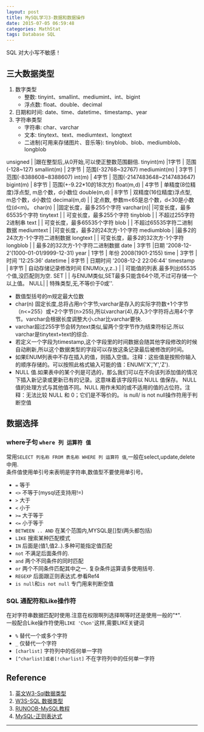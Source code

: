 ```yaml
---
layout: post
title: MySQL学习3-数据和数据操作
date: 2015-07-05 06:59:48
categories: MathStat
tags: Database SQL
---
```


SQL 对大小写不敏感！

## 三大数据类型

1. 数字类型
	- 整数: tinyint、smallint、mediumint、int、bigint
	- 浮点数: float、double、decimal
2. 日期和时间: date、time、datetime、timestamp、year
3. 字符串类型
	- 字符串: char、varchar
	- 文本: tinytext、text、mediumtext、longtext
	- 二进制(可用来存储图片、音乐等): tinyblob、blob、mediumblob、longblob

unsigned | |跟在整型后,从0开始,可以使正整数范围翻倍.
tinyint(m) |1字节 | 范围(-128~127)
smallint(m) | 2字节 | 范围(-32768~32767)
mediumint(m) | 3字节 | 范围(-8388608~8388607)
int(m) | 4字节 | 范围(-2147483648~2147483647)
bigint(m) | 8字节 | 范围(+-9.22*10的18次方)
float(m,d) | 4字节 | 单精度(8位精度)浮点型, m总个数，d小数位
double(m,d) | 8字节 | 双精度(16位精度)浮点型, m总个数，d小数位
decimal(m,d) | | 定点数, 参数m<65是总个数，d<30是小数位(d<m)。
char(n)	| |固定长度，最多255个字符
varchar(n)| |可变长度，最多65535个字符
tinytext | | 可变长度，最多255个字符
tinyblob | | 不超过255字符2进制串
text | | 可变长度，最多65535个字符
blob | | 不超过65535字符二进制数据
mediumtext | |可变长度，最多2的24次方-1个字符
mediumblob | |最多2的24次方-1个字符二进制数据
longtext | | 可变长度，最多2的32次方-1个字符
longblob | | 最多2的32次方-1个字符二进制数据
date | 3字节 |日期 '2008-12-2'(1000-01-01/9999-12-31)
year | 1字节 | 年份 2008(1901-2155)
time | 3字节 | 时间 '12:25:36'
datetime | 8字节 | 日期时间 '2008-12-2 22:06:44'
timestamp | 8字节 | 自动存储记录修改时间
ENUM(x,y,z..) | | 可能值的列表.最多列出65535个值,没匹配则为空.
SET	| | 与ENUM类似,SET最多只能含64个项,不过可存储一个以上值。
NULL| | 特殊类型,无,不等价于0或''.

- 数值型括号的m规定最大位数
- char(n) 固定长度,总将占用n个字节;varchar是存入的实际字符数+1个字节（n<=255）或+2个字节(n>255),所以varchar(4),存入3个字符将占用4个字节。varchar会根据长度调整大小.char比varchar要快.
- varchar超过255字节会转为text类似,留两个空字节作为结束符标记.所以varchar是tinytext+text的综合.
- 若定义一个字段为timestamp,这个字段里的时间数据会随其他字段修改的时候自动刷新,所以这个数据类型的字段可以存放这条记录最后被修改的时间。
- 如果ENUM列表中不存在插入的值，则插入空值。注释：这些值是按照你输入的顺序存储的。可以按照此格式输入可能的值：ENUM('X','Y','Z').
- NULL 值.如果表中的某个列是可选的，那么我们可以在不向该列添加值的情况下插入新记录或更新已有的记录。这意味着该字段将以 NULL 值保存。
NULL 值的处理方式与其他值不同。NULL 用作未知的或不适用的值的占位符。注释：无法比较 NULL 和 0；它们是不等价的。 is null/ is not null操作符用于判断空值


## 数据选择

### where子句 `where 列 运算符 值`
常用`SELECT 列名称 FROM 表名称 WHERE 列 运算符 值`,一般在select,update,delete中用.  
条件值使用单引号来表明是字符串,数值型不要使用单引号。

- `=`	等于
- `<>`	不等于(mysql还支持用!=)
- `>`	大于
- `<`	小于
- `>=`	大于等于
- `<=`	小于等于
- `BETWEEN .. AND`	在某个范围内,MYSQL是[]型(两头都包括)
- `LIKE`	搜索某种匹配模式
- `IN`  后面是(值1,值2..).多种可能指定值匹配
- `not` 不满足后面条件的.
- `and` 两个不同条件的同时匹配
- `or` 两个不同条件匹配其中之一. 复杂条件运算请多使用括号.
- `REGEXP` 后面跟正则表达式.参看Ref4
- `is null`和`is not null` 专门用来判断空值

### SQL 通配符和Like操作符
在对字符串数据匹配时使用.注意在权限啊列选择啊等时还是使用一般的"*".  
一般配合Like操作符使用`LIKE 'C%on'`这样,需要LIKE关键词

- `%`	替代一个或多个字符
- `_`	仅替代一个字符
- `[charlist]`	字符列中的任何单一字符
- `[^charlist]或者[!charlist]`	不在字符列中的任何单一字符

## Reference

1. [英文W3-Sql数据类型](http://www.w3schools.com/sql/sql_datatypes_general.asp)
2. [W3S-SQL 数据类型](http://www.w3school.com.cn/sql/sql_datatypes.asp)
3. [RUNOOB-MySQL教程](http://www.runoob.com/mysql/mysql-tutorial.html)
4. [MySQL-正则表达式](http://www.runoob.com/mysql/mysql-regexp.html)

---
